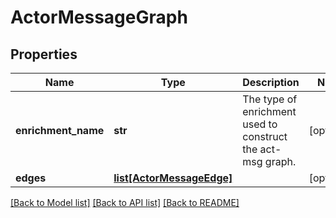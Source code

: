 # ActorMessageGraph

## Properties
Name | Type | Description | Notes
------------ | ------------- | ------------- | -------------
**enrichment_name** | **str** | The type of enrichment used to construct the act-msg graph. | [optional] 
**edges** | [**list[ActorMessageEdge]**](ActorMessageEdge.md) |  | [optional] 

[[Back to Model list]](../README.md#documentation-for-models) [[Back to API list]](../README.md#documentation-for-api-endpoints) [[Back to README]](../README.md)

